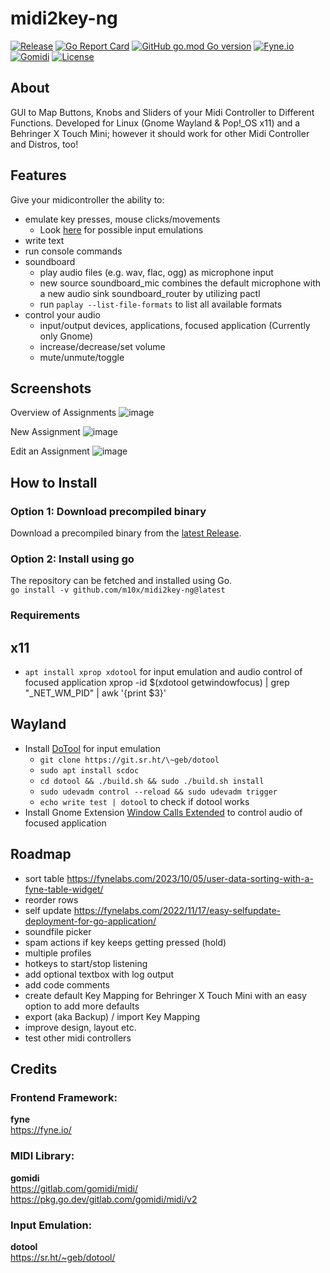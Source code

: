 # midi2key-ng
[![Release](https://img.shields.io/github/release/m10x/midi2key-ng.svg?color=brightgreen)](https://github.com/m10x/midi2key-ng/releases/latest)
[![Go Report Card](https://goreportcard.com/badge/github.com/m10x/midi2key-ng)](https://goreportcard.com/report/github.com/m10x/midi2key-ng)
[![GitHub go.mod Go version](https://img.shields.io/github/go-mod/go-version/m10x/midi2key-ng)](https://golang.org/)
[![Fyne.io](https://img.shields.io/badge/Fyne-v2-blue)](https://fyne.io/)
[![Gomidi](https://img.shields.io/badge/Gomidi-v2-blue)](https://gitlab.com/gomidi/midi/)
[![License](https://img.shields.io/badge/License-Apache%202.0-blue.svg)](https://www.apache.org/licenses/LICENSE-2.0)

## About

GUI to Map Buttons, Knobs and Sliders of your Midi Controller to Different Functions. Developed for Linux (Gnome Wayland & Pop!_OS x11) and a Behringer X Touch Mini; however it should work for other Midi Controller and Distros, too!

## Features
Give your midicontroller the ability to:
- emulate key presses, mouse clicks/movements
  - Look [here](https://git.sr.ht/~geb/dotool/tree/master/doc/dotool.1.scd#L62) for possible input emulations
- write text
- run console commands
- soundboard
  - play audio files (e.g. wav, flac, ogg) as microphone input
  - new source soundboard_mic combines the default microphone with a new audio sink soundboard_router by utilizing pactl
  - run `paplay --list-file-formats` to list all available formats
- control your audio
  - input/output devices, applications, focused application (Currently only Gnome)
  - increase/decrease/set volume
  - mute/unmute/toggle

## Screenshots
Overview of Assignments
![image](https://user-images.githubusercontent.com/4344935/199974889-86d36ddc-32c7-48cc-b986-65a83aa575a3.png)

New Assignment
![image](https://user-images.githubusercontent.com/4344935/199975309-8205d9cf-65dd-4c01-b717-c5ccb2826150.png)

Edit an Assignment
![image](https://user-images.githubusercontent.com/4344935/199975097-e79b21e4-bd12-433b-9003-53939384a237.png)

## How to Install

### Option 1: Download precompiled binary
Download a precompiled binary from the [latest Release](https://github.com/m10x/midi2key-ng/releases).  

### Option 2: Install using go
The repository can be fetched and installed using Go.  
`go install -v github.com/m10x/midi2key-ng@latest`

### Requirements

## x11
- `apt install xprop xdotool` for input emulation and audio control of focused application
xprop -id $(xdotool getwindowfocus) | grep "_NET_WM_PID" | awk '{print $3}'

## Wayland
- Install [DoTool](https://sr.ht/~geb/dotool/) for input emulation
    - `git clone https://git.sr.ht/\~geb/dotool` 
    - `sudo apt install scdoc`
    - `cd dotool && ./build.sh && sudo ./build.sh install`
    - `sudo udevadm control --reload && sudo udevadm trigger`
    - `echo write test | dotool` to check if dotool works
- Install Gnome Extension [Window Calls Extended](https://github.com/hseliger/window-calls-extended) to control audio of focused application
  
## Roadmap
- sort table https://fynelabs.com/2023/10/05/user-data-sorting-with-a-fyne-table-widget/
- reorder rows
- self update https://fynelabs.com/2022/11/17/easy-selfupdate-deployment-for-go-application/
- soundfile picker
- spam actions if key keeps getting pressed (hold)
- multiple profiles
- hotkeys to start/stop listening
- add optional textbox with log output
- add code comments
- create default Key Mapping for Behringer X Touch Mini with an easy option to add more defaults
- export (aka Backup) / import Key Mapping
- improve design, layout etc.
- test other midi controllers

## Credits

### Frontend Framework:  
**fyne**  
https://fyne.io/

### MIDI Library:
**gomidi**  
https://gitlab.com/gomidi/midi/ 
https://pkg.go.dev/gitlab.com/gomidi/midi/v2

### Input Emulation:
**dotool**  
https://sr.ht/~geb/dotool/
